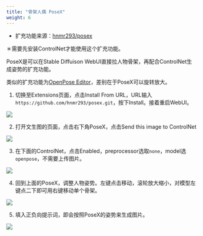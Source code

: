 ```yaml
---
title: "骨架人偶 PoseX"
weight: 6
---
```


- 扩充功能来源：[hnmr293/posex](https://github.com/hnmr293/posex)

＊需要先安装ControlNet才能使用这个扩充功能。

PoseX是可以在Stable Diffuison WebUI直接拉人物骨架，再配合ControlNet生成姿势的扩充功能。

类似的扩充功能为[OpenPose Editor](https://github.com/fkunn1326/openpose-editor)，差别在于PoseX可以旋转放大。

1. 切换至Extensions页面，点击Install From URL，URL输入`https://github.com/hnmr293/posex.git`，按下Install。接着重启WebUI。

![](../../../images/posex-1.webp)

2. 打开文生图的页面，点击右下角PoseX，点击Send this image to ControlNet

![](../../../images/posex-2.webp)

3. 在下面的ControlNet，点击Enabled，preprocessor选取`none`，model选`openpose`，不需要上传图片。

![](../../../images/posex-3.webp)

4. 回到上面的PoseX，调整人物姿势。左键点击移动，滚轮放大缩小，对模型左键点二下即可用右键移动单个骨架。

![](../../../images/posex-4.webp)

5. 填入正负向提示词，即会按照PoseX的姿势来生成图片。

![](../../../images/posex-5.webp)
